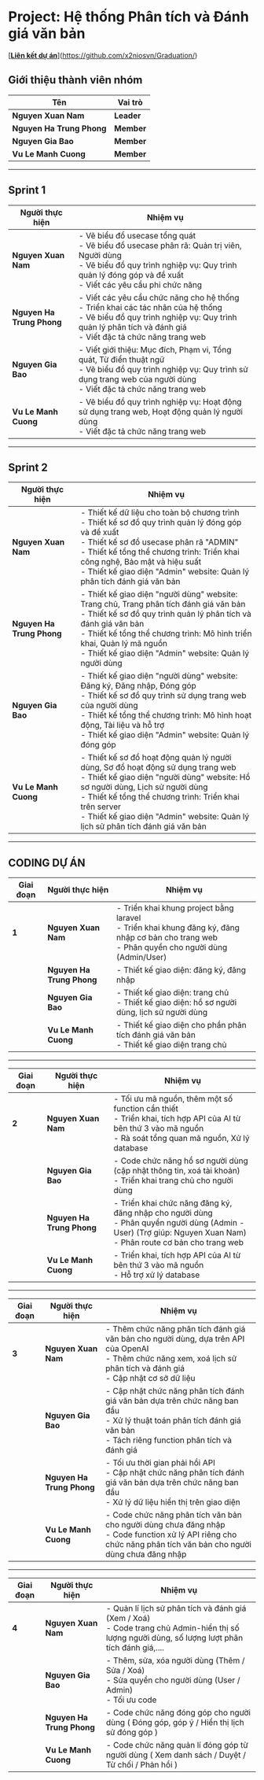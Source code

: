# **Project: Hệ thống Phân tích và Đánh giá văn bản**
[[**Liên kết dự án**]([https://link_to_your_project](https://github.com/x2niosvn/Graduation/))](https://github.com/x2niosvn/Graduation/)

## **Giới thiệu thành viên nhóm**
| **Tên**                | **Vai trò**         |
|------------------------|---------------------|
| **Nguyen Xuan Nam**    | **Leader**   | 
| **Nguyen Ha Trung Phong** | **Member** | 
| **Nguyen Gia Bao**     | **Member** | 
| **Vu Le Manh Cuong**   | **Member**  | 

---

## **Sprint 1**
| **Người thực hiện**       | **Nhiệm vụ**                                                                                                        |
|---------------------------|---------------------------------------------------------------------------------------------------------------------|
| **Nguyen Xuan Nam**      | - Vẽ biểu đồ usecase tổng quát <br> - Vẽ biểu đồ usecase phân rã: Quản trị viên, Người dùng <br> - Vẽ biểu đồ quy trình nghiệp vụ: Quy trình quản lý đóng góp và đề xuất <br> - Viết các yêu cầu phi chức năng |
| **Nguyen Ha Trung Phong** | - Viết các yêu cầu chức năng cho hệ thống <br> - Triển khai các tác nhân của hệ thống <br> - Vẽ biểu đồ quy trình nghiệp vụ: Quy trình quản lý phân tích và đánh giá <br> - Viết đặc tả chức năng trang web |
| **Nguyen Gia Bao**       | - Viết giới thiệu: Mục đích, Phạm vi, Tổng quát, Từ điển thuật ngữ <br> - Vẽ biểu đồ quy trình nghiệp vụ: Quy trình sử dụng trang web của người dùng <br> - Viết đặc tả chức năng trang web |
| **Vu Le Manh Cuong**     | - Vẽ biểu đồ quy trình nghiệp vụ: Hoạt động sử dụng trang web, Hoạt động quản lý người dùng <br> - Viết đặc tả chức năng trang web |

---

## **Sprint 2**
| **Người thực hiện**       | **Nhiệm vụ**                                                                                                        |
|---------------------------|---------------------------------------------------------------------------------------------------------------------|
| **Nguyen Xuan Nam**      | - Thiết kế dữ liệu cho toàn bộ chương trình <br> - Thiết kế sơ đồ quy trình quản lý đóng góp và đề xuất <br> - Thiết kế sơ đồ usecase phân rã "ADMIN" <br> - Thiết kế tổng thể chương trình: Triển khai công nghệ, Bảo mật và hiệu suất <br> - Thiết kế giao diện "Admin" website: Quản lý phân tích đánh giá văn bản |
| **Nguyen Ha Trung Phong** | - Thiết kế giao diện "người dùng" website: Trang chủ, Trang phân tích đánh giá văn bản <br> - Thiết kế sơ đồ quy trình quản lý phân tích và đánh giá văn bản <br> - Thiết kế tổng thể chương trình: Mô hình triển khai, Quản lý mã nguồn <br> - Thiết kế giao diện "Admin" website: Quản lý người dùng |
| **Nguyen Gia Bao**       | - Thiết kế giao diện "người dùng" website: Đăng ký, Đăng nhập, Đóng góp <br> - Thiết kế sơ đồ quy trình sử dụng trang web của người dùng <br> - Thiết kế tổng thể chương trình: Mô hình hoạt động, Tài liệu và hỗ trợ <br> - Thiết kế giao diện "Admin" website: Quản lý đóng góp |
| **Vu Le Manh Cuong**     | - Thiết kế sơ đồ hoạt động quản lý người dùng, Sơ đồ hoạt động sử dụng trang web <br> - Thiết kế giao diện "người dùng" website: Hồ sơ người dùng, Lịch sử người dùng <br> - Thiết kế tổng thể chương trình: Triển khai trên server <br> - Thiết kế giao diện "Admin" website: Quản lý lịch sử phân tích đánh giá văn bản |

---

## **CODING DỰ ÁN**

| **Giai đoạn** | **Người thực hiện**       | **Nhiệm vụ**                                                                                                        |
|---------------|---------------------------|---------------------------------------------------------------------------------------------------------------------|
| **1**         | **Nguyen Xuan Nam**      | - Triển khai khung project bằng laravel <br> - Triển khai khung đăng ký, đăng nhập cơ bản cho trang web <br> - Phân quyền cho người dùng (Admin/User) |
|               | **Nguyen Ha Trung Phong** | - Thiết kế giao diện: đăng ký, đăng nhập                                                                          |
|               | **Nguyen Gia Bao**       | - Thiết kế giao diện: trang chủ <br> - Thiết kế giao diện: hồ sơ người dùng, lịch sử người dùng                     |
|               | **Vu Le Manh Cuong**     | - Thiết kế giao diện cho phần phân tích đánh giá văn bản <br> - Thiết kế giao diện trang chủ                       |

---

| **Giai đoạn** | **Người thực hiện**       | **Nhiệm vụ**                                                                                                        |
|---------------|---------------------------|---------------------------------------------------------------------------------------------------------------------|
| **2**         | **Nguyen Xuan Nam**      | - Tối ưu mã nguồn, thêm một số function cần thiết <br> - Triển khai, tích hợp API của AI từ bên thứ 3 vào mã nguồn <br> - Rà soát tổng quan mã nguồn, Xử lý database |
|               | **Nguyen Gia Bao**       | - Code chức năng hồ sơ người dùng (cập nhật thông tin, xoá tài khoản) <br> - Triển khai trang chủ cho người dùng   |
|               | **Nguyen Ha Trung Phong** | - Triển khai chức năng đăng ký, đăng nhập cho người dùng <br> - Phân quyền người dùng (Admin - User) (Trợ giúp: Nguyen Xuan Nam) <br> - Phân route cơ bản cho trang web |
|               | **Vu Le Manh Cuong**     | - Triển khai, tích hợp API của AI từ bên thứ 3 vào mã nguồn <br> - Hỗ trợ xử lý database                          |

---

| **Giai đoạn** | **Người thực hiện**       | **Nhiệm vụ**                                                                                                        |
|---------------|---------------------------|---------------------------------------------------------------------------------------------------------------------|
| **3**         | **Nguyen Xuan Nam**      | - Thêm chức năng phân tích đánh giá văn bản cho người dùng, dựa trên API của OpenAI <br> - Thêm chức năng xem, xoá lịch sử phân tích và đánh giá <br> - Cập nhật cơ sở dữ liệu |
|               | **Nguyen Gia Bao**       | - Cập nhật chức năng phân tích đánh giá văn bản dựa trên chức năng ban đầu <br> - Xử lý thuật toán phân tích đánh giá văn bản <br> - Tách riêng function phân tích và đánh giá  |
|               | **Nguyen Ha Trung Phong** | - Tối ưu thời gian phải hồi API <br> - Cập nhật chức năng phân tích đánh giá văn bản dựa trên chức năng ban đầu <br> - Xử lý dữ liệu hiển thị trên giao diện |
|               | **Vu Le Manh Cuong**     | - Code chức năng phân tích văn bản cho người dùng chưa đăng nhập <br> - Code function xử lý API riêng cho chức năng phân tích văn bản cho người dùng chưa đăng nhập |

---

| **Giai đoạn** | **Người thực hiện**       | **Nhiệm vụ**                                                                                                        |
|---------------|---------------------------|---------------------------------------------------------------------------------------------------------------------|
| **4**         | **Nguyen Xuan Nam**      | - Quản lí lịch sử phân tích và đánh giá (Xem / Xoá) <br> - Code trang chủ Admin-hiển thị số lượng người dùng, số lượng lượt phân tích đánh giá,.... |
|               | **Nguyen Gia Bao**       | - Thêm, sửa, xóa người dùng (Thêm / Sửa / Xoá) <br> - Sửa quyền cho người dùng (User / Admin) <br> - Tối ưu code  |
|               | **Nguyen Ha Trung Phong** | - Code chức năng đóng góp cho người dùng ( Đóng góp, góp ý / Hiển thị lịch sử đóng góp ) |
|               | **Vu Le Manh Cuong**     | - Code chức năng quản lí đóng góp từ người dùng ( Xem danh sách / Duyệt / Từ chối / Phản hồi ) |
